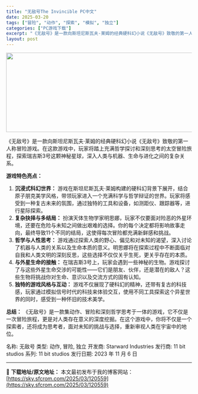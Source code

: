 ```yaml
---
title: "无敌号The Invincible PC中文"
date: 2025-03-20
tags: ["冒险", "动作", "探索", "模拟", "独立"]
categories: ["PC游戏下载"]
excerpt: "《无敌号》是一款向斯坦尼斯瓦夫·莱姆的经典硬科幻小说《无敌号》致敬的第一人称冒险游戏。在这款游戏中，玩家将踏上充满哲学探讨和深刻思考的太空冒险旅程，探索瑞吉斯3号这颗神秘星球，深入人类与机器、生命与进化之间的复杂关系。 游戏特色亮点： 沉浸式科幻世界： 游戏在斯坦尼斯瓦夫·莱姆构建的硬科幻背景下展开&hellip;"
layout: post
---
```


<img class="aligncenter size-full wp-image-120560" src="https://sky.sfcrom.com/wp-content/uploads/2025/03/2025032001501790.webp" alt="" width="660" height="215" />

《无敌号》是一款向斯坦尼斯瓦夫·莱姆的经典硬科幻小说《无敌号》致敬的第一人称冒险游戏。在这款游戏中，玩家将踏上充满哲学探讨和深刻思考的太空冒险旅程，探索瑞吉斯3号这颗神秘星球，深入人类与机器、生命与进化之间的复杂关系。

<strong>游戏特色亮点：</strong>
<ol>
 	<li><strong>沉浸式科幻世界：</strong> 游戏在斯坦尼斯瓦夫·莱姆构建的硬科幻背景下展开，结合原子朋克美学风格，带领玩家进入一个充满科学与哲学辩证的世界。玩家将感受到一种复古未来的氛围，通过独特的工具和设备，如测距仪、跟踪器等，进行星际探索。</li>
 	<li><strong>复杂抉择与多结局：</strong> 扮演天体生物学家明思娜，玩家不仅要面对险恶的外星环境，还要在危险与未知之间做出艰难的选择。你的每个决定都将影响故事走向，最终导致11个不同的结局，这使得每次冒险都充满新鲜感和挑战。</li>
 	<li><strong>哲学与人性思考：</strong> 游戏通过探索人类的野心、偏见和对未知的渴望，深入讨论了机器与人类的关系以及生命本质的意义。明思娜将在探索过程中不断面临对自我和人类文明的深刻反思，这些选择不仅仅关乎生死，更关乎存在的本质。</li>
 	<li><strong>与外星生命的接触：</strong> 在瑞吉斯3号上，玩家会遇到一些神秘的生物。游戏探讨了与这些外星生命交涉的可能性——它们是朋友、伙伴，还是潜在的敌人？这些生物将挑战你对生命、意识以及交流方式的固有认知。</li>
 	<li><strong>独特的游戏风格与互动：</strong> 游戏不仅展现了硬科幻的精神，还带有复古的科技感，玩家通过模拟信号时代的科技来体验交互，使用不同工具探索这个异星世界的同时，感受到一种怀旧的技术美学。</li>
</ol>
<strong>总结：</strong> 《无敌号》是一款集动作、冒险和深刻哲学思考于一体的游戏，它不仅是一次冒险旅程，更是对人类存在意义的深度挖掘。在这个游戏中，你将不仅是一个探索者，还将成为思考者，面对未知的挑战与选择，重新审视人类在宇宙中的地位。

名称: 无敌号
类型: 动作, 冒险, 独立
开发商: Starward Industries
发行商: 11 bit studios
系列: 11 bit studios
发行日期: 2023 年 11 月 6 日

---
📖 **下载地址/原文地址：** 本文最初发布于我的博客网站：[https://sky.sfcrom.com/2025/03/120559](https://sky.sfcrom.com/2025/03/120559)
